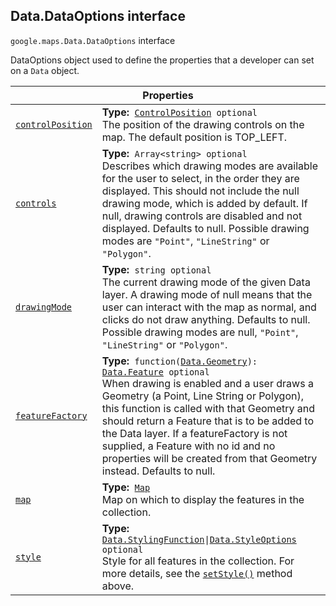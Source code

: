 
<devsite-heading text=" Data.DataOptions interface" for="Data.DataOptions" level="h2" link="" toc="" back-to-top=""><h2 id="Data.DataOptions" is-upgraded="">Data.DataOptions interface</h2></devsite-heading>
<p>
<code translate="no" dir="ltr"><span itemprop="path">google.maps</span>.<span itemprop="name">Data.DataOptions</span></code>
interface
</p>
<p>DataOptions object used to define the properties that a developer can set on a <code translate="no" dir="ltr">Data</code> object.</p>
<div class="devsite-table-wrapper"><table class="properties responsive" summary="interface Data.DataOptions - Properties">
<thead>
<tr><th colspan="2">Properties</th>
</tr></thead>
<tbody>
<tr id="Data.DataOptions.controlPosition">
<td itemprop="property"><code translate="no" dir="ltr"><a class="secret-link" href="#Data.DataOptions.controlPosition"><span>controlPosition</span></a></code></td>
<td><div><strong>Type:</strong>&nbsp; <code translate="no" dir="ltr"><a href="ControlPosition.md">ControlPosition</a> <span class="optional-type-annotation">optional</span></code></div>
<div class="desc">The position of the drawing controls on the map. The default position is TOP_LEFT.</div></td>
</tr>
<tr id="Data.DataOptions.controls">
<td itemprop="property"><code translate="no" dir="ltr"><a class="secret-link" href="#Data.DataOptions.controls"><span>controls</span></a></code></td>
<td><div><strong>Type:</strong>&nbsp; <code translate="no" dir="ltr">Array&lt;string&gt; <span class="optional-type-annotation">optional</span></code></div>
<div class="desc">Describes which drawing modes are available for the user to select, in the order they are displayed. This should not include the null drawing mode, which is added by default. If null, drawing controls are disabled and not displayed. Defaults to null. Possible drawing modes are <code translate="no" dir="ltr">"Point"</code>, <code translate="no" dir="ltr">"LineString"</code> or <code translate="no" dir="ltr">"Polygon"</code>.</div></td>
</tr>
<tr id="Data.DataOptions.drawingMode">
<td itemprop="property"><code translate="no" dir="ltr"><a class="secret-link" href="#Data.DataOptions.drawingMode"><span>drawingMode</span></a></code></td>
<td><div><strong>Type:</strong>&nbsp; <code translate="no" dir="ltr">string <span class="optional-type-annotation">optional</span></code></div>
<div class="desc">The current drawing mode of the given Data layer. A drawing mode of null means that the user can interact with the map as normal, and clicks do not draw anything. Defaults to null. Possible drawing modes are null, <code translate="no" dir="ltr">"Point"</code>, <code translate="no" dir="ltr">"LineString"</code> or <code translate="no" dir="ltr">"Polygon"</code>.</div></td>
</tr>
<tr id="Data.DataOptions.featureFactory">
<td itemprop="property"><code translate="no" dir="ltr"><a class="secret-link" href="#Data.DataOptions.featureFactory"><span>featureFactory</span></a></code></td>
<td><div><strong>Type:</strong>&nbsp; <code translate="no" dir="ltr">function(<a href="Data.Geometry.md">Data.Geometry</a>): <a href="Data.Feature.md">Data.Feature</a> <span class="optional-type-annotation">optional</span></code></div>
<div class="desc">When drawing is enabled and a user draws a Geometry (a Point, Line String or Polygon), this function is called with that Geometry and should return a Feature that is to be added to the Data layer. If a featureFactory is not supplied, a Feature with no id and no properties will be created from that Geometry instead. Defaults to null.</div></td>
</tr>
<tr id="Data.DataOptions.map">
<td itemprop="property"><code translate="no" dir="ltr"><a class="secret-link" href="#Data.DataOptions.map"><span>map</span></a></code></td>
<td><div><strong>Type:</strong>&nbsp; <code translate="no" dir="ltr"><a href="Map.md">Map</a></code></div>
<div class="desc">Map on which to display the features in the collection.</div></td>
</tr>
<tr id="Data.DataOptions.style">
<td itemprop="property"><code translate="no" dir="ltr"><a class="secret-link" href="#Data.DataOptions.style"><span>style</span></a></code></td>
<td><div><strong>Type:</strong>&nbsp; <code translate="no" dir="ltr"><a href="Data.StylingFunction.md">Data.StylingFunction</a>|<a href="Data.StyleOptions.md">Data.StyleOptions</a> <span class="optional-type-annotation">optional</span></code></div>
<div class="desc">Style for all features in the collection. For more details, see the <code translate="no" dir="ltr"><a href="Data.md">setStyle()</a></code> method above.</div></td>
</tr>
</tbody>
</table></div>
<script src="replace_links.js"></script>
